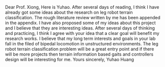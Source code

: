 Dear Prof. Xiong, 
Here is Yuhao. After several days of reading, I think I have already got some ideas about the research on leg robot terrain classification. The rough literature review written by me has been appended in the appendix. I have also proposed some of my ideas about this project and I believe that they are interesting ideas. 
After several days of thinking and practicing, I think I agree with your idea that a clear goal will benefit my research works. I believe that my long term interests and goals in your lab fall in the filed of bipedal locomotion in unstructured environments. The leg robot terrain classification problem will be a great entry point and if there will be more projects then terrain information based gaits and controllers design will be interesting for me. 
Yours sincerely,
                                                                                                                                                    Yuhao Huang